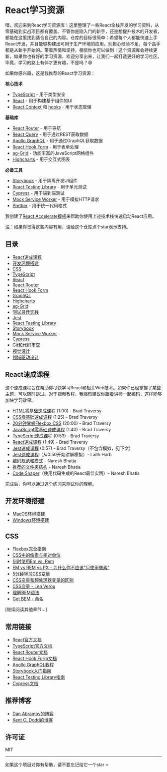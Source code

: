# React学习资源

嘿，欢迎来到React学习资源库！这里整理了一些React全栈开发的学习资料，从零基础到实战项目都有覆盖。不管你是刚入门的新手，还是想提升技术的开发者，都能在这里找到适合自己的内容。仓库的目标很简单：希望每个人都能快速上手React开发，并且能够构建出可用于生产环境的应用。别担心经验不足，每个高手都是从新手开始的。带着热情和坚持，相信你也可以做到！这个资源库会持续更新，如果你也有好的学习资源，欢迎分享出来，让我们一起打造更好的学习社区。毕竟，学习的路上有伴才更有趣，不是吗？:smile:

如果你感兴趣，这是我推荐的React学习资源：

**核心技术**

- [TypeScript](https://www.typescriptlang.org/docs/) - 用于类型安全
- [React](https://reactjs.org/) - 用于构建基于组件的UI
- [React Context](https://reactjs.org/docs/context.html) 和 [hooks](https://reactjs.org/docs/hooks-intro.html) - 用于状态管理

**基础库**

- [React Router](https://reactrouter.com/) - 用于导航
- [React Query](https://react-query.tanstack.com/) - 用于通过REST获取数据
- [Apollo GraphQL](https://www.apollographql.com/docs/) - 用于通过GraphQL获取数据
- [React Hook Form](https://react-hook-form.com/get-started) - 用于表单处理
- [ag-Grid](https://www.ag-grid.com) - 功能丰富的JavaScript网格组件
- [Highcharts](https://www.highcharts.com) - 用于交互式图表

**必备工具**

- [Storybook](https://storybook.js.org/) - 用于隔离开发UI组件
- [React Testing Library](https://testing-library.com/) - 用于单元测试
- [Cypress](https://www.cypress.io/) - 用于端到端测试
- [Mock Service Worker](https://mswjs.io/) - 用于模拟HTTP请求
- [Prettier](https://prettier.io/) - 用于统一代码格式

我创建了[React Accelerate模板](https://github.com/PublicisSapient/cra-template-accelerate)来帮助你使用上述技术栈快速启动React应用。

注：如果你觉得这些内容有用，请给这个仓库点个star表示支持。

## 目录

- [React速成课程](#react速成课程)
- [开发环境搭建](#开发环境搭建)
- [CSS](#css)
- [TypeScript](#typescript)
- [React](#react)
- [React Router](#react-router)
- [React Hook Form](#react-hook-form)
- [GraphQL](#graphql)
- [Highcharts](#highcharts)
- [ag-Grid](#ag-grid)
- [测试最佳实践](#测试最佳实践)
- [Jest](#jest)
- [React Testing Library](#react-testing-library)
- [Storybook](#storybook)
- [Mock Service Worker](#mock-service-worker)
- [Cypress](#cypress)
- [Git和代码审查](#git和代码审查)
- [视觉设计](#视觉设计)
- [领域驱动设计](#领域驱动设计)

## React速成课程

这个速成课程旨在帮助你尽快学习React和相关Web技术。如果你已经掌握了某些主题，可以随时跳过。对于视频教程，我强烈建议你跟着讲师一起编码，这样能够加快学习效果。

- [HTML零基础速成课程](https://www.youtube.com/watch?v=UB1O30fR-EE) (1:00) - Brad Traversy
- [CSS零基础速成课程](https://www.youtube.com/watch?v=yfoY53QXEnI) (1:25) - Brad Traversy
- [20分钟掌握Flexbox CSS](https://www.youtube.com/watch?v=JJSoEo8JSnc) (20:00) - Brad Traversy
- [JavaScript零基础速成课程](https://www.youtube.com/watch?v=hdI2bqOjy3c) (1:40) - Brad Traversy
- [TypeScript速成课程](https://www.youtube.com/watch?v=BCg4U1FzODs) (0:53) - Brad Traversy
- [React速成课程](https://www.youtube.com/watch?v=w7ejDZ8SWv8) (1:49) - Brad Traversy
- [Jest速成课程](https://www.youtube.com/watch?v=7r4xVDI2vho) (0:57) - Brad Traversy（不包含模拟，见下文）
- [Jest速成课程](https://www.youtube.com/watch?v=ajiAl5UNzBU)（从0:50开始讲解模拟）- Laith Harb
- [编码规范和模式](./docs/coding-conventions-and-patterns.md) - Naresh Bhatia
- [推荐的文件夹结构](./docs/folder-structure.md) - Naresh Bhatia
- [Code Shaper](https://www.code-shaper.org/docs/getting-started/intro)（使用代码生成的React最佳实践）- Naresh Bhatia

完成后，你可以通过[这个练习](https://github.com/nareshbhatia/react-takeout-exercise)来测试你的理解。

## 开发环境搭建

- [MacOS环境搭建](./docs/dev-machine-setup-macos.md)
- [Windows环境搭建](./docs/dev-machine-setup-windows.md)

## CSS

- [Flexbox完全指南](https://css-tricks.com/snippets/css/a-guide-to-flexbox/)
- [CSS中的像素与相对单位](https://www.24a11y.com/2019/pixels-vs-relative-units-in-css-why-its-still-a-big-deal/)
- [何时使用Em vs. Rem](https://webdesign.tutsplus.com/tutorials/comprehensive-guide-when-to-use-em-vs-rem--cms-23984)
- [EM vs REM vs PX – 为什么你不应该"只使用像素"](https://engageinteractive.co.uk/blog/em-vs-rem-vs-px)
- [5分钟学习CSS变量](https://www.freecodecamp.org/news/learn-css-variables-in-5-minutes-80cf63b4025d/)
- [CSS变量和预处理器变量的区别](https://css-tricks.com/difference-between-types-of-css-variables/)
- [CSS变量 - Lea Verou](https://www.youtube.com/watch?v=2an6-WVPuJU)
- [理解BEM语法](https://csswizardry.com/2013/01/mindbemding-getting-your-head-round-bem-syntax/)
- [Get BEM - 命名](http://getbem.com/naming/)

[继续阅读其他章节...]

## 常用链接

- [React官方文档](https://reactjs.org/docs/getting-started.html)
- [TypeScript官方文档](https://www.typescriptlang.org/docs/)
- [React Router文档](https://reactrouter.com/docs/en/v6)
- [React Hook Form文档](https://react-hook-form.com/get-started)
- [Apollo GraphQL教程](https://odyssey.apollographql.com/)
- [Storybook入门指南](https://storybook.js.org/docs/react/get-started/introduction)
- [React Testing Library指南](https://testing-library.com/docs/)
- [Cypress文档](https://docs.cypress.io/guides/overview/why-cypress)

## 推荐博客

- [Dan Abramov的博客](https://overreacted.io/)
- [Kent C. Dodd的博客](https://kentcdodds.com/)

## 许可证

MIT

---
如果这个项目对你有帮助，请不要忘记给它一个star ⭐
